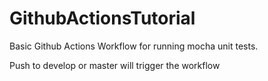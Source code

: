 # GithubActionsTutorial

Basic Github Actions Workflow for running mocha unit tests. 

Push to develop or master will trigger the workflow

